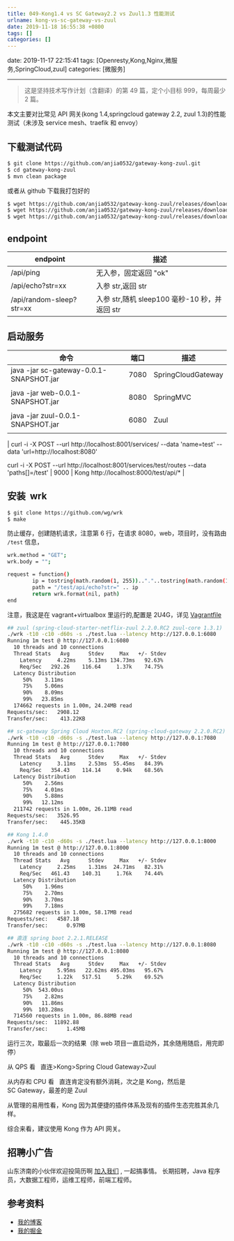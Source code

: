 ```yaml
---
title: 049-Kong1.4 vs SC Gateway2.2 vs Zuul1.3 性能测试
urlname: kong-vs-sc-gateway-vs-zuul
date: 2019-11-18 16:55:38 +0800
tags: []
categories: []
---
```


date: 2019-11-17 22:15:41
tags: [Openresty,Kong,Nginx,微服务,SpringCloud,zuul]
categories: [微服务]

---

> 这是坚持技术写作计划（含翻译）的第 49 篇，定个小目标 999，每周最少 2 篇。

本文主要对比常见 API 网关(kong 1.4,springcloud gateway 2.2, zuul 1.3)的性能测试（未涉及 service mesh、traefik 和 envoy）

<!-- more -->

## 下载测试代码

```bash
$ git clone https://github.com/anjia0532/gateway-kong-zuul.git
$ cd gateway-kong-zuul
$ mvn clean package
```

或者从 github 下载我打包好的

```bash
$ wget https://github.com/anjia0532/gateway-kong-zuul/releases/download/0.0.1-SNAPSHOT/sc-gateway-0.0.1-SNAPSHOT.jar
$ wget https://github.com/anjia0532/gateway-kong-zuul/releases/download/0.0.1-SNAPSHOT/web-0.0.1-SNAPSHOT.jar
$ wget https://github.com/anjia0532/gateway-kong-zuul/releases/download/0.0.1-SNAPSHOT/zuul-0.0.1-SNAPSHOT.jar
```

## endpoint

| endpoint                 | 描述                                          |
| ------------------------ | --------------------------------------------- |
| /api/ping                | 无入参，固定返回 "ok"                         |
| /api/echo?str=xx         | 入参 str,返回 str                             |
| /api/random-sleep?str=xx | 入参 str,随机 sleep100 毫秒-10 秒，并返回 str |

## 启动服务

| 命令                                    | 端口 | 描述               |
| --------------------------------------- | ---- | ------------------ |
| java -jar sc-gateway-0.0.1-SNAPSHOT.jar | 7080 | SpringCloudGateway |
|  |
| java -jar web-0.0.1-SNAPSHOT.jar        | 8080 | SpringMVC          |
|  |
| java -jar zuul-0.0.1-SNAPSHOT.jar       | 6080 | Zuul               |
|  |

| curl -i -X POST --url http://localhost:8001/services/ --data 'name=test' --data 'url=http://localhost:8080'

curl -i -X POST --url http://localhost:8001/services/test/routes --data 'paths[]=/test' | 9000 | Kong
http://localhost:8000/test/api/* |

## 安装  wrk

```bash
$ git clone https://github.com/wg/wrk
$ make
```

防止缓存，创建随机请求，注意第 6 行，在请求 8080，web，项目时，没有路由 `/test` 信息，

```bash
wrk.method = "GET";
wrk.body = "";

request = function()
        ip = tostring(math.random(1, 255)).."."..tostring(math.random(1, 255)).."."..tostring(math.random(1, 255)).."."..tostring(math.random(1, 255))
        path = "/test/api/echo?str=" .. ip
        return wrk.format(nil, path)
end
```

注意，我这是在 vagrant+virtualbox 里运行的,配置是 2U4G，详见 [Vagrantfile](https://github.com/Kong/kong-vagrant/blob/master/Vagrantfile)

```bash
## zuul (spring-cloud-starter-netflix-zuul 2.2.0.RC2 zuul-core 1.3.1)
./wrk -t10 -c10 -d60s -s ./test.lua --latency http://127.0.0.1:6080
Running 1m test @ http://127.0.0.1:6080
  10 threads and 10 connections
  Thread Stats   Avg      Stdev     Max   +/- Stdev
    Latency     4.22ms    5.13ms 134.73ms   92.63%
    Req/Sec   292.26    116.64     1.37k    74.75%
  Latency Distribution
     50%    3.11ms
     75%    5.06ms
     90%    8.09ms
     99%   23.85ms
  174662 requests in 1.00m, 24.24MB read
Requests/sec:   2908.12
Transfer/sec:    413.22KB

## sc-gateway Spring Cloud Hoxton.RC2 (spring-cloud-gateway 2.2.0.RC2)
./wrk -t10 -c10 -d60s -s ./test.lua --latency http://127.0.0.1:7080
Running 1m test @ http://127.0.0.1:7080
  10 threads and 10 connections
  Thread Stats   Avg      Stdev     Max   +/- Stdev
    Latency     3.11ms    2.53ms  55.45ms   84.39%
    Req/Sec   354.43    114.14     0.94k    68.56%
  Latency Distribution
     50%    2.56ms
     75%    4.01ms
     90%    5.88ms
     99%   12.12ms
  211742 requests in 1.00m, 26.11MB read
Requests/sec:   3526.95
Transfer/sec:    445.35KB

## Kong 1.4.0
./wrk -t10 -c10 -d60s -s ./test.lua --latency http://127.0.0.1:8000
Running 1m test @ http://127.0.0.1:8000
  10 threads and 10 connections
  Thread Stats   Avg      Stdev     Max   +/- Stdev
    Latency     2.25ms    1.31ms  24.71ms   82.31%
    Req/Sec   461.43    140.31     1.76k    74.44%
  Latency Distribution
     50%    1.96ms
     75%    2.70ms
     90%    3.70ms
     99%    7.18ms
  275682 requests in 1.00m, 58.17MB read
Requests/sec:   4587.18
Transfer/sec:      0.97MB

## 直连 spring boot 2.2.1.RELEASE
./wrk -t10 -c10 -d60s -s ./test.lua --latency http://127.0.0.1:8080
Running 1m test @ http://127.0.0.1:8080
  10 threads and 10 connections
  Thread Stats   Avg      Stdev     Max   +/- Stdev
    Latency     5.95ms   22.62ms 495.03ms   95.67%
    Req/Sec     1.22k   517.51     5.29k    69.52%
  Latency Distribution
     50%  543.00us
     75%    2.82ms
     90%   11.86ms
     99%  103.28ms
  714560 requests in 1.00m, 86.88MB read
Requests/sec:  11892.88
Transfer/sec:      1.45MB
```

运行三次，取最后一次的结果（除 web 项目一直启动外，其余随用随启，用完即停）

从 QPS 看   直连>Kong>Spring Cloud Gateway>Zuul

从内存和 CPU 看   直连肯定没有额外消耗，次之是 Kong，然后是 SC Gateway，最差的是 Zuul

从管理的易用性看，Kong 因为其便捷的插件体系及现有的插件生态完胜其余几样。

综合来看，建议使用 Kong 作为 API 网关。

## 招聘小广告

山东济南的小伙伴欢迎投简历啊 [加入我们](https://www.shunnengnet.com/index.php/Home/Contact/join.html) , 一起搞事情。
长期招聘，Java 程序员，大数据工程师，运维工程师，前端工程师。

## 参考资料

- [我的博客](https://anjia0532.github.io/2019/11/17/kong-vs-sc-gateway-vs-zuul/)
- [我的掘金](https://juejin.im/post/5dd26053f265da0bbe510940)
